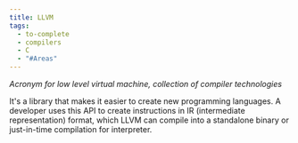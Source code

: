 ```yaml
---
title: LLVM
tags:
  - to-complete
  - compilers
  - C
  - "#Areas"
---
```

*Acronym for low level virtual machine, collection of compiler technologies*

It's a library that makes it easier to create new programming languages. A developer uses this API to create instructions in IR (intermediate representation) format, which LLVM can compile into a standalone binary or just-in-time compilation for interpreter. 